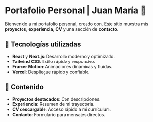 # Portafolio Personal | Juan María 🌟

Bienvenido a mi portafolio personal, creado con. Este sitio muestra mis **proyectos**, **experiencia**, **CV** y una sección de **contacto**.

## 🚀 Tecnologías utilizadas

- **React** y **Next.js**: Desarrollo moderno y optimizado.
- **Tailwind CSS**: Estilo rápido y responsivo.
- **Framer Motion**: Animaciones dinámicas y fluidas.
- **Vercel**: Despliegue rápido y confiable.

## 📂 Contenido

- **Proyectos destacados**: Con descripciones.
- **Experiencia**: Resumen de mi trayectoria.
- **CV descargable**: Acceso rápido a mi currículum.
- **Contacto**: Formulario para mensajes directos.
